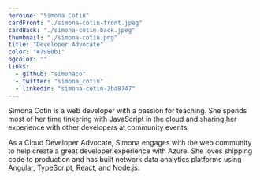 ```yaml
---
heroine: "Simona Cotin"
cardFront: "./simona-cotin-front.jpeg"
cardBack: "./simona-cotin-back.jpeg"
thumbnail: "./simona-cotin.png"
title: "Developer Advocate"
color: "#7980b1"
ogcolor: ""
links:
  - github: "simonaco"
  - twitter: "simona_cotin"
  - linkedin: "simona-cotin-2ba8747"
---
```


Simona Cotin is a web developer with a passion for teaching. She spends most of her time tinkering with JavaScript in the cloud and sharing her experience with other developers at community events.

As a Cloud Developer Advocate, Simona engages with the web community to help create a great developer experience with Azure. She loves shipping code to production and has built network data analytics platforms using Angular, TypeScript, React, and Node.js.
